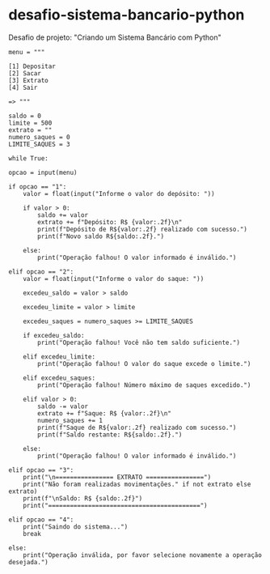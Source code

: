 # desafio-sistema-bancario-python
Desafio de projeto: "Criando um Sistema Bancário com Python"

    menu = """
    
    [1] Depositar
    [2] Sacar
    [3] Extrato
    [4] Sair
    
    => """
    
    saldo = 0
    limite = 500
    extrato = ""
    numero_saques = 0
    LIMITE_SAQUES = 3
    
    while True:

    opcao = input(menu)

    if opcao == "1":
        valor = float(input("Informe o valor do depósito: "))

        if valor > 0:
            saldo += valor
            extrato += f"Depósito: R$ {valor:.2f}\n"
            print(f"Depósito de R${valor:.2f} realizado com sucesso.")
            print(f"Novo saldo R${saldo:.2f}.")

        else:
            print("Operação falhou! O valor informado é inválido.")

    elif opcao == "2":
        valor = float(input("Informe o valor do saque: "))

        excedeu_saldo = valor > saldo

        excedeu_limite = valor > limite

        excedeu_saques = numero_saques >= LIMITE_SAQUES

        if excedeu_saldo:
            print("Operação falhou! Você não tem saldo suficiente.")

        elif excedeu_limite:
            print("Operação falhou! O valor do saque excede o limite.")

        elif excedeu_saques:
            print("Operação falhou! Número máximo de saques excedido.")

        elif valor > 0:
            saldo -= valor
            extrato += f"Saque: R$ {valor:.2f}\n"
            numero_saques += 1
            print(f"Saque de R${valor:.2f} realizado com sucesso.")
            print(f"Saldo restante: R${saldo:.2f}.")

        else:
            print("Operação falhou! O valor informado é inválido.")

    elif opcao == "3":
        print("\n================ EXTRATO ================")
        print("Não foram realizadas movimentações." if not extrato else extrato)
        print(f"\nSaldo: R$ {saldo:.2f}")
        print("==========================================")

    elif opcao == "4":
        print("Saindo do sistema...")
        break

    else:
        print("Operação inválida, por favor selecione novamente a operação desejada.")
